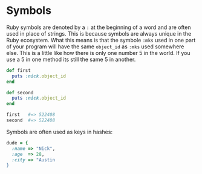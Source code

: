 # Symbols

Ruby symbols are denoted by a `:` at the beginning of a word and are often used in place of strings. This is because symbols are always unique in the Ruby ecosystem. What this means is that the symbole `:mks` used in one part of your program will have the same `object_id` as `:mks` used somewhere else. This is a little like how there is only one number 5 in the world. If you use a 5 in one method its still the same 5 in another.

```ruby
def first
  puts :nick.object_id
end

def second
  puts :nick.object_id
end

first   #=> 522408
second  #=> 522408
```

Symbols are often used as keys in hashes:

```ruby
dude = {
  :name => "Nick",
  :age  => 28,
  :city => "Austin
}
```

